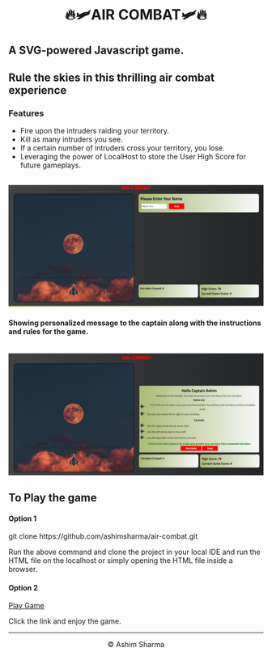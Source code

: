 <h1 align="center">🔥🛩️AIR COMBAT🛩️🔥</h1>
<h2>A SVG-powered Javascript game.</h2>
<h2>Rule the skies in this thrilling air combat experience</h2>
<h3>Features</h3>
<ul>
<li>Fire upon the intruders raiding your territory.</li>
<li>Kill as many intruders you see.</li>
<li>If a certain number of intruders cross your territory, you lose.</li>
<li>Leveraging the power of LocalHost to store the User High Score for future gameplays.</li>
</ul>
<br>
<img src="./assets/air-combat2.png" alt="Homepage Screenshot 2">
<br>
<h4>Showing personalized message to the captain along with the instructions and rules for the game.</h4>
<br>
<img src="./assets/air-combat1.png" alt="Homepage Screenshot 2">
<br>
<h2>To Play the game</h2>
<h4>Option 1</h4>
<p>git clone https://github.com/ashimsharma/air-combat.git</p>
<p>Run the above command and clone the project in your local IDE and run the HTML file on the localhost or simply opening the HTML file inside a browser.</p>
<h4>Option 2</h4>
<p><a href="https://ashimsharma.github.io/air-combat">Play Game</a></p>
<p>Click the link and enjoy the game.</p>

<hr>

<p align="center">&copy; Ashim Sharma</p>
